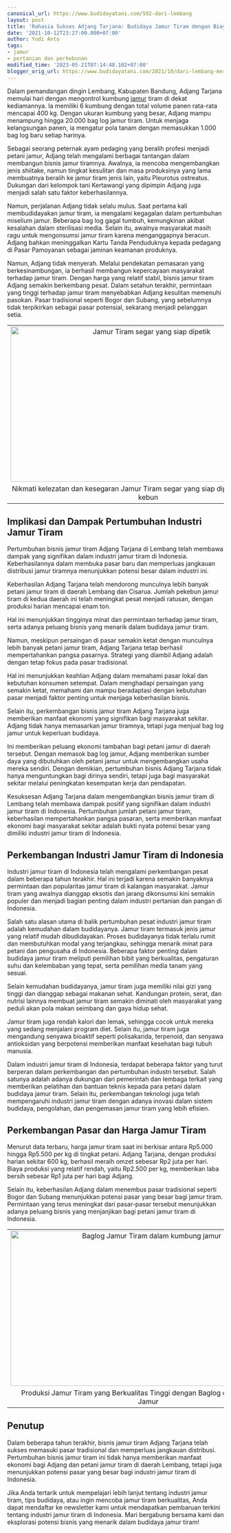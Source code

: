 ```yaml
---
canonical_url: https://www.budidayatani.com/592-dari-lembang
layout: post
title: 'Rahasia Sukses Adjang Tarjana: Budidaya Jamur Tiram dengan Biaya Rendah'
date: '2021-10-12T23:27:00.000+07:00'
author: Yudi Anto
tags:
- jamur
- pertanian dan perkebunan
modified_time: '2023-05-21T07:14:48.102+07:00'
blogger_orig_url: https://www.budidayatani.com/2021/10/dari-lembang-meretas-pasar-tiram.html
---
```


<p>Dalam pemandangan dingin Lembang, Kabupaten Bandung, Adjang Tarjana memulai hari dengan mengontrol kumbung <a href="https://www.budidayatani.com/search/label/jamur">jamur</a> tiram di dekat kediamannya. Ia memiliki 6 kumbung dengan total volume panen rata-rata mencapai 400 kg. Dengan ukuran kumbung yang besar, Adjang mampu menampung hingga 20.000 bag log jamur tiram. Untuk menjaga kelangsungan panen, ia mengatur pola tanam dengan memasukkan 1.000 bag log baru setiap harinya.</p><p>Sebagai seorang peternak ayam pedaging yang beralih profesi menjadi petani jamur, Adjang telah mengalami berbagai tantangan dalam membangun bisnis jamur tiramnya. Awalnya, ia mencoba mengembangkan jenis shiitake, namun tingkat kesulitan dan masa produksinya yang lama membuatnya beralih ke jamur tiram jenis lain, yaitu Pleurotus ostreatus. Dukungan dari kelompok tani Kertawangi yang dipimpin Adjang juga menjadi salah satu faktor keberhasilannya.</p><p>Namun, perjalanan Adjang tidak selalu mulus. Saat pertama kali membudidayakan jamur tiram, ia mengalami kegagalan dalam pertumbuhan miselium jamur. Beberapa bag log gagal tumbuh, kemungkinan akibat kesalahan dalam sterilisasi media. Selain itu, awalnya masyarakat masih ragu untuk mengonsumsi jamur tiram karena menganggapnya beracun. Adjang bahkan meninggalkan Kartu Tanda Penduduknya kepada pedagang di Pasar Pamoyanan sebagai jaminan keamanan produknya.</p><p>Namun, Adjang tidak menyerah. Melalui pendekatan pemasaran yang berkesinambungan, ia berhasil membangun kepercayaan masyarakat terhadap jamur tiram. Dengan harga yang relatif stabil, bisnis jamur tiram Adjang semakin berkembang pesat. Dalam setahun terakhir, permintaan yang tinggi terhadap jamur tiram menyebabkan Adjang kesulitan memenuhi pasokan. Pasar tradisional seperti Bogor dan Subang, yang sebelumnya tidak terpikirkan sebagai pasar potensial, sekarang menjadi pelanggan setia.</p><table align="center" cellpadding="0" cellspacing="0" class="tr-caption-container" style="margin-left: auto; margin-right: auto;"><tbody><tr><td style="text-align: center;"><a href="https://blogger.googleusercontent.com/img/b/R29vZ2xl/AVvXsEh2NWs8-lP8c5pLkKPm7m90n2w4dfbqkgRqegOXk40IseGjMuhRNxqGOf4A_KucqBGhbKFKR5zy0bYCpKUNzUBr3mLRsMS9Y9IRbjwrk0m2AYjqtBdTElhL--_yeB2BUBLstalaDnwEHt1JG2Q6SJEOJ6Wa6X_kaZjO4jD4oMbdLx16FrmJt-JY3_acuQ/s2133/Jamur%20Tiram1.jpg" imageanchor="1" style="margin-left: auto; margin-right: auto;"><img alt="Jamur Tiram segar yang siap dipetik" border="0" data-original-height="1200" data-original-width="2133" height="360" src="https://blogger.googleusercontent.com/img/b/R29vZ2xl/AVvXsEh2NWs8-lP8c5pLkKPm7m90n2w4dfbqkgRqegOXk40IseGjMuhRNxqGOf4A_KucqBGhbKFKR5zy0bYCpKUNzUBr3mLRsMS9Y9IRbjwrk0m2AYjqtBdTElhL--_yeB2BUBLstalaDnwEHt1JG2Q6SJEOJ6Wa6X_kaZjO4jD4oMbdLx16FrmJt-JY3_acuQ/w640-h360/Jamur%20Tiram1.jpg" title="Jamur Tiram Segar Siap Dipetik" width="640" /></a></td></tr><tr><td class="tr-caption" style="text-align: center;">Nikmati kelezatan dan kesegaran Jamur Tiram segar yang siap dipetik langsung dari kebun</td></tr></tbody></table><h2>Implikasi dan Dampak Pertumbuhan Industri Jamur Tiram</h2><p>Pertumbuhan bisnis jamur tiram Adjang Tarjana di Lembang telah membawa dampak yang signifikan dalam industri jamur tiram di Indonesia. Keberhasilannya dalam membuka pasar baru dan memperluas jangkauan distribusi jamur tiramnya menunjukkan potensi besar dalam industri ini.</p><p>Keberhasilan Adjang Tarjana telah mendorong munculnya lebih banyak petani jamur tiram di daerah Lembang dan Cisarua. Jumlah pekebun jamur tiram di kedua daerah ini telah meningkat pesat menjadi ratusan, dengan produksi harian mencapai enam ton.</p><p>Hal ini menunjukkan tingginya minat dan permintaan terhadap jamur tiram, serta adanya peluang bisnis yang menarik dalam budidaya jamur tiram.</p><p>Namun, meskipun persaingan di pasar semakin ketat dengan munculnya lebih banyak petani jamur tiram, Adjang Tarjana tetap berhasil mempertahankan pangsa pasarnya. Strategi yang diambil Adjang adalah dengan tetap fokus pada pasar tradisional.</p><p>Hal ini menunjukkan keahlian Adjang dalam memahami pasar lokal dan kebutuhan konsumen setempat. Dalam menghadapi persaingan yang semakin ketat, memahami dan mampu beradaptasi dengan kebutuhan pasar menjadi faktor penting untuk menjaga keberhasilan bisnis.</p><p>Selain itu, perkembangan bisnis jamur tiram Adjang Tarjana juga memberikan manfaat ekonomi yang signifikan bagi masyarakat sekitar. Adjang tidak hanya memasarkan jamur tiramnya, tetapi juga menjual bag log jamur untuk keperluan budidaya.</p><p>Ini memberikan peluang ekonomi tambahan bagi petani jamur di daerah tersebut. Dengan memasok bag log jamur, Adjang memberikan sumber daya yang dibutuhkan oleh petani jamur untuk mengembangkan usaha mereka sendiri. Dengan demikian, pertumbuhan bisnis Adjang Tarjana tidak hanya menguntungkan bagi dirinya sendiri, tetapi juga bagi masyarakat sekitar melalui peningkatan kesempatan kerja dan pendapatan.</p><p>Kesuksesan Adjang Tarjana dalam mengembangkan bisnis jamur tiram di Lembang telah membawa dampak positif yang signifikan dalam industri jamur tiram di Indonesia. Pertumbuhan jumlah petani jamur tiram, keberhasilan mempertahankan pangsa pasaran, serta memberikan manfaat ekonomi bagi masyarakat sekitar adalah bukti nyata potensi besar yang dimiliki industri jamur tiram di Indonesia.</p><h2>Perkembangan Industri Jamur Tiram di Indonesia</h2><p>Industri jamur tiram di Indonesia telah mengalami perkembangan pesat dalam beberapa tahun terakhir. Hal ini terjadi karena semakin banyaknya permintaan dan popularitas jamur tiram di kalangan masyarakat. Jamur tiram yang awalnya dianggap eksotis dan jarang dikonsumsi kini semakin populer dan menjadi bagian penting dalam industri pertanian dan pangan di Indonesia.</p><p>Salah satu alasan utama di balik pertumbuhan pesat industri jamur tiram adalah kemudahan dalam budidayanya. Jamur tiram termasuk jenis jamur yang relatif mudah dibudidayakan. Proses budidayanya tidak terlalu rumit dan membutuhkan modal yang terjangkau, sehingga menarik minat para petani dan pengusaha di Indonesia. Beberapa faktor penting dalam budidaya jamur tiram meliputi pemilihan bibit yang berkualitas, pengaturan suhu dan kelembaban yang tepat, serta pemilihan media tanam yang sesuai.</p><p>Selain kemudahan budidayanya, jamur tiram juga memiliki nilai gizi yang tinggi dan dianggap sebagai makanan sehat. Kandungan protein, serat, dan nutrisi lainnya membuat jamur tiram semakin diminati oleh masyarakat yang peduli akan pola makan seimbang dan gaya hidup sehat.</p><p>Jamur tiram juga rendah kalori dan lemak, sehingga cocok untuk mereka yang sedang menjalani program diet. Selain itu, jamur tiram juga mengandung senyawa bioaktif seperti polisakarida, terpenoid, dan senyawa antioksidan yang berpotensi memberikan manfaat kesehatan bagi tubuh manusia.</p><p>Dalam industri jamur tiram di Indonesia, terdapat beberapa faktor yang turut berperan dalam perkembangan dan pertumbuhan industri tersebut. Salah satunya adalah adanya dukungan dari pemerintah dan lembaga terkait yang memberikan pelatihan dan bantuan teknis kepada para petani dalam budidaya jamur tiram. Selain itu, perkembangan teknologi juga telah mempengaruhi industri jamur tiram dengan adanya inovasi dalam sistem budidaya, pengolahan, dan pengemasan jamur tiram yang lebih efisien.</p><h2>Perkembangan Pasar dan Harga Jamur Tiram</h2><p>Menurut data terbaru, harga jamur tiram saat ini berkisar antara Rp5.000 hingga Rp5.500 per kg di tingkat petani. Adjang Tarjana, dengan produksi harian sekitar 600 kg, berhasil meraih omzet sebesar Rp2 juta per hari. Biaya produksi yang relatif rendah, yaitu Rp2.500 per kg, memberikan laba bersih sebesar Rp1 juta per hari bagi Adjang.</p><p>Selain itu, keberhasilan Adjang dalam menembus pasar tradisional seperti Bogor dan Subang menunjukkan potensi pasar yang besar bagi jamur tiram. Permintaan yang terus meningkat dari pasar-pasar tersebut menunjukkan adanya peluang bisnis yang menjanjikan bagi petani jamur tiram di Indonesia.</p><table align="center" cellpadding="0" cellspacing="0" class="tr-caption-container" style="margin-left: auto; margin-right: auto;"><tbody><tr><td style="text-align: center;"><a href="https://blogger.googleusercontent.com/img/b/R29vZ2xl/AVvXsEhUYY8tZ3-Cwvf_618jTCeV52Sg6qr_whqWC0Zg7XTC3sJPvpyTbWSNUpWfI7dOLxCRcuV23q9miNZd-rcwBF4CeJBl45sSHbb2q1yZqLc5IOjnbH5Fgk_qQU0LVLponmdf3AJsvkaIcROkk-EJTglJOyDZKagTtek4nPVXwgariPziECXpX7TxXh2m4A/s2133/Jamur%20Tiram.jpg" imageanchor="1" style="margin-left: auto; margin-right: auto;"><img alt="Baglog Jamur Tiram dalam kumbung jamur" border="0" data-original-height="1200" data-original-width="2133" height="360" src="https://blogger.googleusercontent.com/img/b/R29vZ2xl/AVvXsEhUYY8tZ3-Cwvf_618jTCeV52Sg6qr_whqWC0Zg7XTC3sJPvpyTbWSNUpWfI7dOLxCRcuV23q9miNZd-rcwBF4CeJBl45sSHbb2q1yZqLc5IOjnbH5Fgk_qQU0LVLponmdf3AJsvkaIcROkk-EJTglJOyDZKagTtek4nPVXwgariPziECXpX7TxXh2m4A/w640-h360/Jamur%20Tiram.jpg" title="Menghasilkan Jamur Tiram Segar dengan Baglog Berkualitas" width="640" /></a></td></tr><tr><td class="tr-caption" style="text-align: center;">Produksi Jamur Tiram yang Berkualitas Tinggi dengan Baglog dalam Kumbung Jamur</td></tr></tbody></table><h2>Penutup</h2><p>Dalam beberapa tahun terakhir, bisnis jamur tiram Adjang Tarjana telah sukses memasuki pasar tradisional dan memperluas jangkauan distribusi. Pertumbuhan bisnis jamur tiram ini tidak hanya memberikan manfaat ekonomi bagi Adjang dan petani jamur tiram di daerah Lembang, tetapi juga menunjukkan potensi pasar yang besar bagi industri jamur tiram di Indonesia.</p><p>Jika Anda tertarik untuk mempelajari lebih lanjut tentang industri jamur tiram, tips budidaya, atau ingin mencoba jamur tiram berkualitas, Anda&nbsp; dapat mendaftar ke newsletter kami untuk mendapatkan pembaruan terkini tentang industri jamur tiram di Indonesia. Mari bergabung bersama kami dan eksplorasi potensi bisnis yang menarik dalam budidaya jamur tiram!</p>
